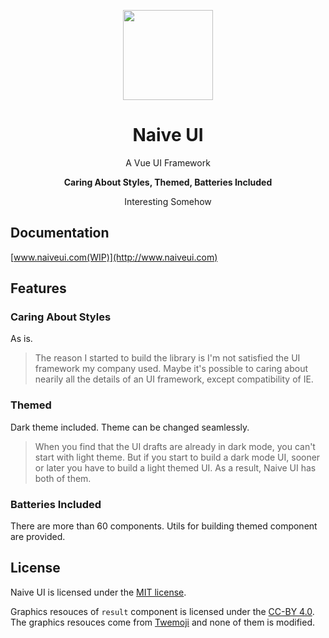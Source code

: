 <p align="center">
  <img width="144px" src="https://naiveui.oss-cn-hongkong.aliyuncs.com/naivelogo.svg" />
</p>

<h1 align="center">Naive UI</h1>
<p align="center">A Vue UI Framework</p>
<p align="center"><b>Caring About Styles, Themed, Batteries Included</b></p>
<p align="center">Interesting Somehow</p>

## Documentation
[www.naiveui.com(WIP)](http://www.naiveui.com)

## Features
### Caring About Styles
As is.
> The reason I started to build the library is I'm not satisfied the UI framework my company used. Maybe it's possible to caring about nearily all the details of an UI framework, except compatibility of IE.
### Themed
Dark theme included. Theme can be changed seamlessly.
> When you find that the UI drafts are already in dark mode, you can't start with light theme. But if you start to build a dark mode UI, sooner or later you have to build a light themed UI. As a result, Naive UI has both of them.
### Batteries Included
There are more than 60 components. Utils for building themed component are provided.

## License
Naive UI is licensed under the [MIT license](https://opensource.org/licenses/MIT).

Graphics resouces of `result` component is licensed under the [CC-BY 4.0](https://creativecommons.org/licenses/by/4.0/). The graphics resouces come from [Twemoji](https://github.com/twitter/twemoji) and none of them is modified.
